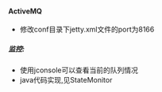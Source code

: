#### ActiveMQ
* 修改conf目录下jetty.xml文件的port为8166

##### 监控:
* 使用jconsole可以查看当前的队列情况
* java代码实现,见StateMonitor

